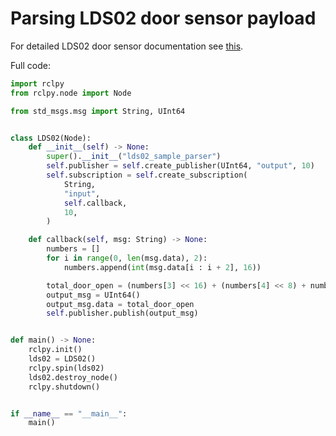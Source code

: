 # Parsing LDS02 door sensor payload


For detailed LDS02 door sensor documentation see [this](https://wiki.dragino.com/xwiki/bin/view/Main/User%20Manual%20for%20LoRaWAN%20End%20Nodes/LDS02%20-%20LoRaWAN%20Door%20Sensor%20User%20Manual/#H4.3UplinkPayload).


Full code:
```python
import rclpy
from rclpy.node import Node

from std_msgs.msg import String, UInt64


class LDS02(Node):
    def __init__(self) -> None:
        super().__init__("lds02_sample_parser")
        self.publisher = self.create_publisher(UInt64, "output", 10)
        self.subscription = self.create_subscription(
            String,
            "input",
            self.callback,
            10,
        )

    def callback(self, msg: String) -> None:
        numbers = []
        for i in range(0, len(msg.data), 2):
            numbers.append(int(msg.data[i : i + 2], 16))

        total_door_open = (numbers[3] << 16) + (numbers[4] << 8) + numbers[5]
        output_msg = UInt64()
        output_msg.data = total_door_open
        self.publisher.publish(output_msg)


def main() -> None:
    rclpy.init()
    lds02 = LDS02()
    rclpy.spin(lds02)
    lds02.destroy_node()
    rclpy.shutdown()


if __name__ == "__main__":
    main()
```
